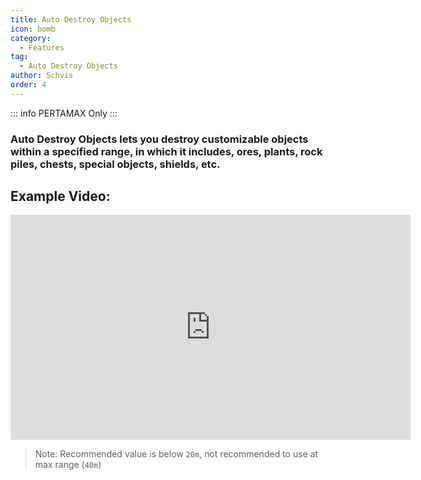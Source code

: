 ```yaml
---
title: Auto Destroy Objects
icon: bomb
category:
  - Features
tag:
  - Auto Destroy Objects
author: Schvis
order: 4
---
```

::: info PERTAMAX Only
:::
### Auto Destroy Objects lets you destroy customizable objects within a specified range, in which it includes, ores, plants, rock piles, chests, special objects, shields, etc.

## Example Video:

<div class="iframe-container"><iframe width="640" height="360" src="https://www.youtube.com/embed/3ML6s3SR8nE?list=PL5eI1Tb64p56g27qfYk7VuFTz4FK6YrKa" title="Korepi - Auto Destroy" frameborder="0" allow="accelerometer; autoplay; clipboard-write; encrypted-media; gyroscope; picture-in-picture; web-share" allowfullscreen></iframe></div>

>Note: Recommended value is below `20m`, not recommended to use at max range (`40m`)

